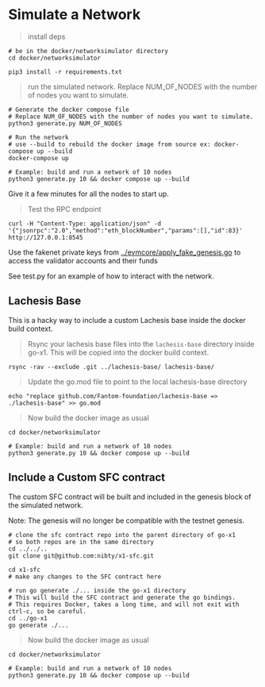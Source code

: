 # Simulate a Network

> install deps
```shell
# be in the docker/networksimulator directory
cd docker/networksimulator

pip3 install -r requirements.txt
```

> run the simulated network. Replace NUM_OF_NODES with the number of nodes you want to simulate.

```shell
# Generate the docker compose file
# Replace NUM_OF_NODES with the number of nodes you want to simulate.
python3 generate.py NUM_OF_NODES

# Run the network
# use --build to rebuild the docker image from source ex: docker-compose up --build
docker-compose up

# Example: build and run a network of 10 nodes
python3 generate.py 10 && docker compose up --build
```

Give it a few minutes for all the nodes to start up.

> Test the RPC endpoint
```shell
curl -H "Content-Type: application/json" -d '{"jsonrpc":"2.0","method":"eth_blockNumber","params":[],"id":83}' http://127.0.0.1:8545
```

Use the fakenet private keys from [../evmcore/apply_fake_genesis.go](../evmcore/apply_fake_genesis.go) to access the validator accounts and their funds

See test.py for an example of how to interact with the network.

## Lachesis Base

This is a hacky way to include a custom Lachesis base inside the docker build context.

> Rsync your lachesis base files into the `lachesis-base` directory inside go-x1. This will be copied into the docker build context.
```shell
rsync -rav --exclude .git ../lachesis-base/ lachesis-base/
```
 
> Update the go.mod file to point to the local lachesis-base directory
```shell
echo "replace github.com/Fantom-foundation/lachesis-base => ./lachesis-base" >> go.mod
```

> Now build the docker image as usual
```shell
cd docker/networksimulator

# Example: build and run a network of 10 nodes
python3 generate.py 10 && docker compose up --build
```

## Include a Custom SFC contract

The custom SFC contract will be built and included in the genesis block of the simulated network. 

Note: The genesis will no longer be compatible with the testnet genesis.

```shell
# clone the sfc contract repo into the parent directory of go-x1
# so both repos are in the same directory
cd ../../..
git clone git@github.com:nibty/x1-sfc.git

cd x1-sfc
# make any changes to the SFC contract here

# run go generate ./... inside the go-x1 directory
# This will build the SFC contract and generate the go bindings.
# This requires Docker, takes a long time, and will not exit with ctrl-c, so be careful.
cd ../go-x1
go generate ./...
```

> Now build the docker image as usual
```shell
cd docker/networksimulator

# Example: build and run a network of 10 nodes
python3 generate.py 10 && docker compose up --build
```
